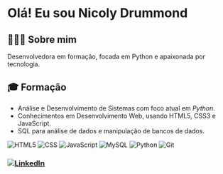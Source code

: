 # Olá! Eu sou Nicoly Drummond

## 👩🏻‍💻 Sobre mim

Desenvolvedora em formação, focada em Python e apaixonada por tecnologia. 

## 🎓 Formação 

- Análise e Desenvolvimento de Sistemas com foco atual em *Python*.
- Conhecimentos em Desenvolvimento Web, usando HTML5, CSS3 e JavaScript.
- SQL para análise de dados e manipulação de bancos de dados.


![HTML5](https://img.shields.io/badge/-HTML5-333333?style=flat&logo=html5)
![CSS](https://img.shields.io/badge/-CSS3-333333?style=flat&logo=css3)
![JavaScript](https://img.shields.io/badge/-JavaScript-333333?style=flat&logo=javascript)
![MySQL](https://img.shields.io/badge/-MySQL-333333?style=flat&logo=mysql)
![Python](https://img.shields.io/badge/-Python-333333?style=flat&logo=python)
![Git](https://img.shields.io/badge/-Git-333333?style=flat&logo=git&logoColor=F05032)

### [![LinkedIn](https://img.shields.io/badge/-LinkedIn-F0F0F0?style=for-the-badge&logo=linkedin&logoColor=0e76a8)](https://linkedin.com/in/nicolydrummond)
